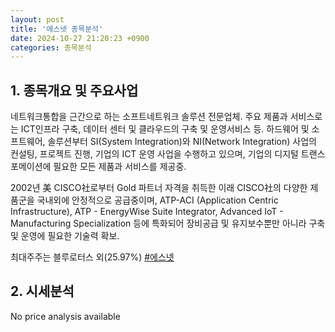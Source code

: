 ```yaml
---
layout: post
title: '에스넷 종목분석'
date: 2024-10-27 21:20:23 +0900
categories: 종목분석
---
```


## 1. 종목개요 및 주요사업

네트워크통합을 근간으로 하는 소프트네트워크 솔루션 전문업체. 주요 제품과 서비스로는 ICT인프라 구축, 데이터 센터 및 클라우드의 구축 및 운영서비스 등. 하드웨어 및 소프트웨어, 솔루션부터 SI(System Integration)와 NI(Network Integration) 사업의 컨설팅, 프로젝트 진행, 기업의 ICT 운영 사업을 수행하고 있으며, 기업의 디지털 트랜스포메이션에 필요한 모든 제품과 서비스를 제공중. 

2002년 美 CISCO社로부터 Gold 파트너 자격을 취득한 이래 CISCO社의 다양한 제품군을 국내외에 안정적으로 공급중이며, ATP-ACI (Application Centric Infrastructure), ATP - EnergyWise Suite Integrator, Advanced IoT - Manufacturing Specialization 등에 특화되어 장비공급 및 유지보수뿐만 아니라 구축 및 운영에 필요한 기술력 확보.

최대주주는 블루로터스 외(25.97%)
[#에스넷](#)

## 2. 시세분석

No price analysis available

